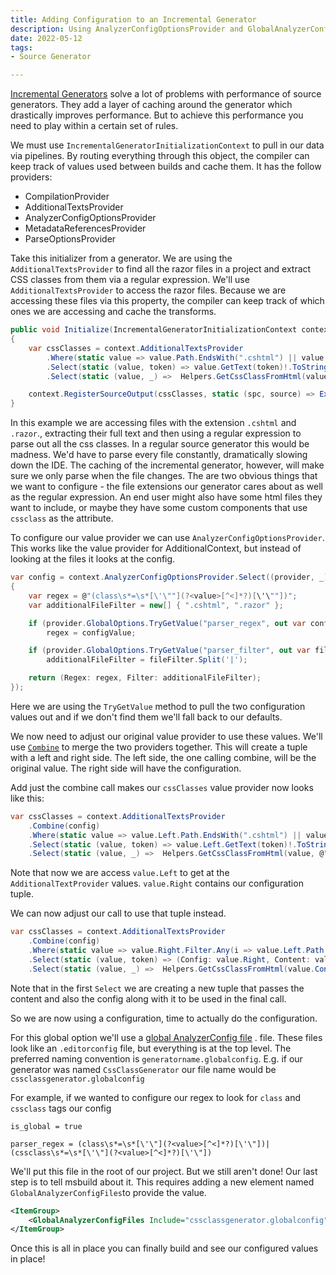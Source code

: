```yaml
---
title: Adding Configuration to an Incremental Generator
description: Using AnalyzerConfigOptionsProvider and GlobalAnalyzerConfigFiles to configure an .NET Incremental Generator
date: 2022-05-12
tags:
- Source Generator

---
```


[Incremental Generators](https://github.com/dotnet/roslyn/blob/main/docs/features/incremental-generators.md) solve a lot
of problems with performance of source generators. They add a layer of caching around the generator which drastically
improves performance. But to achieve this performance you need to play within a certain set of rules.

We must use `IncrementalGeneratorInitializationContext` to pull in our data via pipelines. By routing everything through
this object, the compiler can keep track of values used between builds and cache them. It has the follow providers:

* CompilationProvider
* AdditionalTextsProvider
* AnalyzerConfigOptionsProvider
* MetadataReferencesProvider
* ParseOptionsProvider

Take this initializer from a generator. We are using the `AdditionalTextsProvider` to find all the razor files in a
project and extract CSS classes from them via a regular expression. We'll use `AdditionalTextsProvider` to access the
razor files. Because
we are accessing these files via this property, the compiler can keep track of which ones we are accessing and cache the
transforms.

```csharp
public void Initialize(IncrementalGeneratorInitializationContext context)
{
    var cssClasses = context.AdditionalTextsProvider
        .Where(static value => value.Path.EndsWith(".cshtml") || value.Path.EndsWith(".razor"))
        .Select(static (value, token) => value.GetText(token)!.ToString())
        .Select(static (value, _) =>  Helpers.GetCssClassFromHtml(value, @"(class\s*=\s*[\'\""](?<value>[^<]*?)[\'\""])"));

    context.RegisterSourceOutput(cssClasses, static (spc, source) => Execute(source, spc));
}
```

In this example we are accessing files with the extension `.cshtml` and `.razor`., extracting their full text and then
using a regular expression to parse out all the css classes. In a regular source generator this would be madness. We'd
have to parse every file constantly, dramatically slowing down the IDE. The caching of the incremental generator,
however, will make sure we only parse when the file changes. The are two obvious things that we want to configure - the
file extensions our generator cares about as well as the regular expression. An end user might also have some html files
they want to include, or maybe they have some custom components that use `cssclass` as the attribute.

To configure our value provider we can use `AnalyzerConfigOptionsProvider`. This works like the value provider for
AdditionalContext, but instead of looking at the files it looks at the config.

```csharp
var config = context.AnalyzerConfigOptionsProvider.Select((provider, _) =>
{
    var regex = @"(class\s*=\s*[\'\""](?<value>[^<]*?)[\'\""])";
    var additionalFileFilter = new[] { ".cshtml", ".razor" };

    if (provider.GlobalOptions.TryGetValue("parser_regex", out var configValue))
        regex = configValue;

    if (provider.GlobalOptions.TryGetValue("parser_filter", out var fileFilter))
        additionalFileFilter = fileFilter.Split('|');

    return (Regex: regex, Filter: additionalFileFilter);
});
```

Here we are using the `TryGetValue` method to pull the two configuration values out and if we don't find them we'll fall
back to our defaults.

We now need to adjust our original value provider to use these values. We'll
use [`Combine`](https://github.com/dotnet/roslyn/blob/main/docs/features/incremental-generators.md#combine) to merge the
two providers together. This will create a tuple with a left and right side. The left side, the one calling combine,
will be the original value.
The right side will have the configuration.

Add just the combine call makes our `cssClasses` value provider now looks like this:

```csharp
var cssClasses = context.AdditionalTextsProvider
    .Combine(config)
    .Where(static value => value.Left.Path.EndsWith(".cshtml") || value.Left.Path.EndsWith(".razor"))
    .Select(static (value, token) => value.Left.GetText(token)!.ToString())
    .Select(static (value, _) =>  Helpers.GetCssClassFromHtml(value, @"(class\s*=\s*[\'\""](?<value>[^<]*?)[\'\""])"));
```

Note that now we are access `value.Left` to get at the `AdditionalTextProvider` values. `value.Right` contains our
configuration tuple.

We can now adjust our call to use that tuple instead.

```csharp
var cssClasses = context.AdditionalTextsProvider
    .Combine(config)
    .Where(static value => value.Right.Filter.Any(i => value.Left.Path.EndsWith(i)))
    .Select(static (value, token) => (Config: value.Right, Content: value.Left.GetText(token)!.ToString()))
    .Select(static (value, _) =>  Helpers.GetCssClassFromHtml(value.Content, value.Config.Regex));
```

Note that in the first `Select` we are creating a new tuple that passes the content and also the config along with it to
be used in the final call.

So we are now using a configuration, time to actually do the configuration.

For this global option we'll use
a [global AnalyzerConfig file](https://docs.microsoft.com/en-us/dotnet/fundamentals/code-analysis/configuration-files#global-analyzerconfig)
. file. These files look like an `.editorconfig` file, but everything is
at the top level. The preferred naming convention is `generatorname.globalconfig`. E.g. if our generator was
named `CssClassGenerator` our file name would be
`cssclassgenerator.globalconfig`

For example, if we wanted to configure our regex to look for `class` and `cssclass` tags our config

```text
is_global = true

parser_regex = (class\s*=\s*[\'\"](?<value>[^<]*?)[\'\"])|(cssclass\s*=\s*[\'\"](?<value>[^<]*?)[\'\"])
```

We'll put this file in the root of our project. But we still aren't done! Our last step is to tell msbuild about it.
This requires adding a new element named `GlobalAnalyzerConfigFiles`to provide the value.

```xml
<ItemGroup>
    <GlobalAnalyzerConfigFiles Include="cssclassgenerator.globalconfig"/>
</ItemGroup>
```

Once this is all in place you can finally build and see our configured values in place!